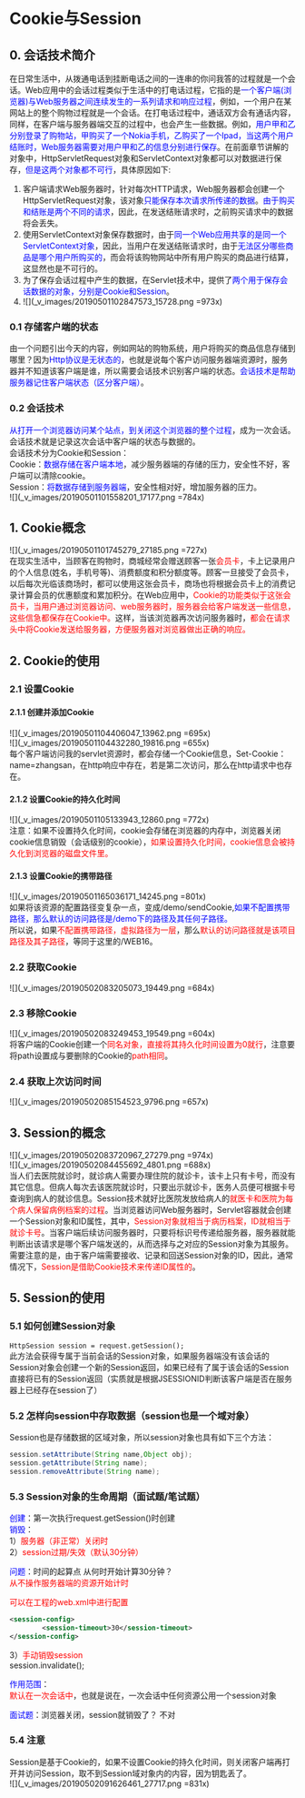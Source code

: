 # Cookie与Session  
## 0. 会话技术简介  
在日常生活中，从拨通电话到挂断电话之间的一连串的你问我答的过程就是一个会话。Web应用中的会话过程类似于生活中的打电话过程，它指的是<font color=blue>一个客户端(浏览器)与Web服务器之间连续发生的一系列请求和响应过程</font>，例如，一个用户在某网站上的整个购物过程就是一个会话。在打电话过程中，通话双方会有通话内容，同样，在客户端与服务器端交互的过程中，也会产生一些数据。例如，<font color=blue>用户甲和乙分别登录了购物站，甲购买了一个Nokia手机，乙购买了一个Ipad，当这两个用户结账时，Web服务器需要对用户甲和乙的信息分别进行保存</font>。在前面章节讲解的对象中，HttpServletRequest对象和ServletContext对象都可以对数据进行保存，<font color=blue>但是这两个对象都不可行</font>，具体原因如下:  
1. 客户端请求Web服务器时，针对每次HTTP请求，Web服务器都会创建一个HttpServletRequest对象，该对象<font color=blue>只能保存本次请求所传递的数据</font>。<font color=blue>由于购买和结账是两个不同的请求</font>，因此，在发送结账请求时，之前购买请求中的数据将会丢失。
2. 使用ServletContext对象保存数据时，由于<font color=blue>同一个Web应用共享的是同一个ServletContext对象</font>，因此，当用户在发送结账请求时，由于<font color=blue>无法区分哪些商品是哪个用户所购买的</font>，而会将该购物网站中所有用户购买的商品进行结算，这显然也是不可行的。
3. 为了保存会话过程中产生的数据，在Servlet技术中，提供了<font color=blue>两个用于保存会话数据的对象，分别是Cookie和Session</font>。  
4. ![](_v_images/20190501102847573_15728.png =973x)
### 0.1 存储客户端的状态  
由一个问题引出今天的内容，例如网站的购物系统，用户将购买的商品信息存储到哪里？因为<font color=blue>Http协议是无状态的</font>，也就是说每个客户访问服务器端资源时，服务器并不知道该客户端是谁，所以需要会话技术识别客户端的状态。<font color=blue>会话技术是帮助服务器记住客户端状态（区分客户端）</font>。 
### 0.2 会话技术  
<font color=blue>从打开一个浏览器访问某个站点，到关闭这个浏览器的整个过程</font>，成为一次会话。会话技术就是记录这次会话中客户端的状态与数据的。  
会话技术分为Cookie和Session：  
Cookie：<font color=blue>数据存储在客户端本地</font>，减少服务器端的存储的压力，安全性不好，客户端可以清除cookie。  
Session：<font color=blue>将数据存储到服务器端</font>，安全性相对好，增加服务器的压力。  
![](_v_images/20190501101558201_17177.png =784x)
## 1. Cookie概念  
![](_v_images/20190501101745279_27185.png =727x)  
在现实生活中，当顾客在购物时，商城经常会赠送顾客一张<font color=red>会员卡</font>，卡上记录用户的个人信息(姓名，手机号等)、消费额度和积分额度等。顾客一旦接受了会员卡，以后每次光临该商场时，都可以使用这张会员卡，商场也将根据会员卡上的消费记录计算会员的优惠额度和累加积分。在Web应用中，<font color=red>Cookie的功能类似于这张会员卡，当用户通过浏览器访问、web服务器时，服务器会给客户端发送一些信息，这些信急都保存在Cookie中。</font>这样，当该浏览器再次访问服务器时，<font color=red>都会在请求头中将Cookie发送给服务器，方便服务器对浏览器做出正确的响应。</font>  
## 2. Cookie的使用  
### 2.1 设置Cookie  
#### 2.1.1 创建并添加Cookie  
![](_v_images/20190501104406047_13962.png =695x)  
![](_v_images/20190501104432280_19816.png =655x)  
每个客户端访问我的servlet资源时，都会存储一个Cookie信息，Set-Cookie：name=zhangsan，在http响应中存在，若是第二次访问，那么在http请求中也存在。  
#### 2.1.2 设置Cookie的持久化时间  
![](_v_images/20190501105133943_12860.png =772x)  
注意：如果不设置持久化时间，cookie会存储在浏览器的内存中，浏览器关闭cookie信息销毁（会话级别的cookie），<font color=red>如果设置持久化时间，cookie信息会被持久化到浏览器的磁盘文件里。</font>  
#### 2.1.3 设置Cookie的携带路径  
![](_v_images/20190501165036171_14245.png =801x)  
如果将该资源的配置路径变复杂一点，变成/demo/sendCookie,<font color=blue>如果不配置携带路径，那么默认的访问路径是/demo下的路径及其任何子路径。</font>  
所以说，如果<font color=red>不配置携带路径，虚拟路径为一层</font>，那么<font color=red>默认的访问路径就是该项目路径及其子路径</font>，等同于这里的/WEB16。  
### 2.2 获取Cookie  
![](_v_images/20190502083205073_19449.png =684x)  
### 2.3 移除Cookie  
![](_v_images/20190502083249453_19549.png =604x)  
将客户端的Cookie创建一个<font color=red>同名对象，直接将其持久化时间设置为0就行</font>，注意要将path设置成与要删除的Cookie的<font color=red>path相同</font>。  
### 2.4 获取上次访问时间  
![](_v_images/20190502085154523_9796.png =657x)  
## 3. Session的概念  
![](_v_images/20190502083720967_27279.png =974x)    
![](_v_images/20190502084455692_4801.png =688x)  
当人们去医院就诊时，就诊病人需要办理住院的就诊卡，该卡上只有卡号，而没有其它信息。但病人每次去该医院就诊时，只要出示就诊卡，医务人员便可根据卡号查询到病人的就诊信息。Session技术就好比医院发放给病人的<font color=red>就医卡和医院为每个病人保留病例档案的过程</font>。当浏览器访问Web服务器时，Servlet容器就会创建一个Session对象和ID属性，其中，<font color=red>Session对象就相当于病历档案，ID就相当于就诊卡号</font>。当客户端后续访问服务器时，只要将标识号传递给服务器，服务器就能判断出该请求是哪个客户端发送的，从而选择与之对应的Session对象为其服务。 需要注意的是，由于客户端需要接收、记录和回送Session对象的ID，因此，通常情况下，<font color=red>Session是借助Cookie技术来传递ID属性的</font>。  
## 5. Session的使用  
### 5.1 如何创建Session对象  
`HttpSession session = request.getSession();  `  
此方法会获得专属于当前会话的Session对象，如果服务器端没有该会话的Session对象会创建一个新的Session返回，如果已经有了属于该会话的Session直接将已有的Session返回（实质就是根据JSESSIONID判断该客户端是否在服务器上已经存在session了）  
### 5.2 怎样向session中存取数据（session也是一个域对象）
Session也是存储数据的区域对象，所以session对象也具有如下三个方法：  
```java
session.setAttribute(String name,Object obj);
session.getAttribute(String name);
session.removeAttribute(String name);
```  
### 5.3 Session对象的生命周期（面试题/笔试题）  
<font color=blue>创建</font>：第一次执行request.getSession()时创建  
<font color=blue>销毁</font>：  
1）<font color=red>服务器（非正常）关闭时</font>  
2）<font color=red>session过期/失效（默认30分钟）</font>  

<font color=blue>问题</font>：时间的起算点 从何时开始计算30分钟？  
<font color=red>从不操作服务器端的资源开始计时</font>  

<font color=red>可以在工程的web.xml中进行配置</font>  
```xml
<session-config>
        <session-timeout>30</session-timeout>
</session-config>
```  
3）<font color=red>手动销毁session</font>  
session.invalidate();  

<font color=blue>作用范围</font>：  
<font color=red>默认在一次会话中</font>，也就是说在，一次会话中任何资源公用一个session对象  

<font color=blue>面试题</font>：浏览器关闭，session就销毁了？ 不对  
### 5.4 注意 
Session是基于Cookie的，如果不设置Cookie的持久化时间，则关闭客户端再打开并访问Session，取不到Session域对象内的内容，因为钥匙丢了。  
![](_v_images/20190502091626461_27717.png =831x)  


